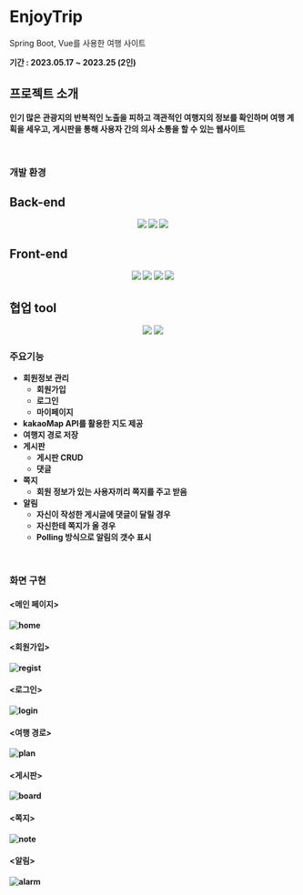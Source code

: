 # EnjoyTrip
Spring Boot, Vue를 사용한 여행 사이트

<b>기간 :  2023.05.17 ~ 2023.25 (2인)
<br>
## 프로젝트 소개
인기 많은 관광지의 반복적인 노출을 피하고 객관적인 여행지의 정보를 확인하며 여행 계획을 세우고, 게시판을 통해 사용자 간의 의사 소통을 할 수 있는 웹사이트

<br>

### 개발 환경

## Back-end

<p align="center">
<img src="https://img.shields.io/badge/springboot-6DB33F?style=for-the-badge&logo=springboot&logoColor=white">
<img src="https://img.shields.io/badge/java-007396?style=for-the-badge&logo=java&logoColor=white">
<img src="https://img.shields.io/badge/mysql-4479A1?style=for-the-badge&logo=mysql&logoColor=white"> 
</p>

## Front-end
<p align="center">
<img src="https://img.shields.io/badge/HTML-E34F26?style=for-the-badge&logo=HTML5&logoColor=white">
<img src="https://img.shields.io/badge/CSS-1572B6?style=for-the-badge&logo=css3&logoColor=white">
<img src="https://img.shields.io/badge/JavaScript-F7DF1E?style=for-the-badge&logo=javascript&logoColor=white">
<img src="https://img.shields.io/badge/vue.js-4FC08D?style=for-the-badge&logo=vuedotjs&logoColor=white">
</p>


## 협업 tool

<p align="center">
<img src="https://img.shields.io/badge/notion-000000?style=for-the-badge&logo=notion&logoColor=white">
<img src="https://img.shields.io/badge/gitlab-FC6D26?style=for-the-badge&logo=gitlab&logoColor=white">
</p>

### 주요기능

- 회원정보 관리
    - 회원가입
    - 로그인
    - 마이페이지
- kakaoMap API를 활용한 지도 제공
- 여행지 경로 저장
- 게시판
    - 게시판 CRUD
    - 댓글
- 쪽지
    - 회원 정보가 있는 사용자끼리 쪽지를 주고 받음
- 알림
    - 자신이 작성한 게시글에 댓글이 달릴 경우
    - 자신한테 쪽지가 올 경우
    - Polling 방식으로 알림의 갯수 표시
<br>

### 화면 구현

#### <메인 페이지>
![home](https://github.com/seok862/EnjoyTrip/assets/96412509/139cfbc6-0906-4013-b0c3-5eb3502620d2)

#### <회원가입>
![regist](https://github.com/seok862/EnjoyTrip/assets/96412509/0437da4b-79a2-4a0c-bee5-fe4cb82da119)

#### <로그인>
![login](https://github.com/seok862/EnjoyTrip/assets/96412509/fece229e-f20c-4cc0-92b2-bbb63278144f)

#### <여행 경로>
![plan](https://github.com/seok862/EnjoyTrip/assets/96412509/eb9fa34d-b2b5-45f6-ac80-f388ca480960)

#### <게시판>
![board](https://github.com/seok862/EnjoyTrip/assets/96412509/eae0d626-5a1f-4cb7-8fc2-7cd24e18f08b)

#### <쪽지>
![note](https://github.com/seok862/EnjoyTrip/assets/96412509/f6845bea-4878-477a-b7d8-592e1e04b2de)

#### <알림>
![alarm](https://github.com/seok862/EnjoyTrip/assets/96412509/eae02f90-e389-4794-8d9d-2deb1723286d)